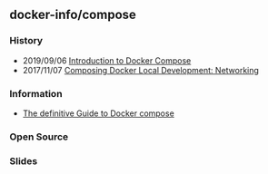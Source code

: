## docker-info/compose


### History
- 2019/09/06 [Introduction to Docker Compose](https://www.baeldung.com/docker-compose)
- 2017/11/07 [Composing Docker Local Development: Networking](https://www.previousnext.com.au/blog/composing-docker-local-development-networking)


### Information
- [The definitive Guide to Docker compose](https://gabrieltanner.org/blog/docker-compose)


### Open Source


### Slides
